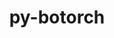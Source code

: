 ---
title: "py-botorch"
layout: cache
categories: [package, develop]
meta: {"versions": ["0.6.4", "0.8.4"], "compilers": ["apple-clang@=14.0.0", "apple-clang@=14.0.3", "gcc@=11.3.0", "gcc@=7.3.1"], "oss": ["amzn2", "ubuntu22.04", "ventura"], "platforms": ["darwin", "linux"], "targets": ["aarch64", "ivybridge", "x86_64_v3", "x86_64_v4"], "stacks": ["ml-darwin-aarch64-mps", "ml-linux-x86_64-cpu", "ml-linux-x86_64-cuda", "root"], "num_specs": 112, "num_specs_by_stack": {"root": 112, "ml-darwin-aarch64-mps": 20, "ml-linux-x86_64-cpu": 30, "ml-linux-x86_64-cuda": 34}}
spec_details: [{"hash": "p2mglvf4e2oqajphtlf2mdokzbkqhj4q", "compiler": "apple-clang@=14.0.0", "versions": ["0.8.4"], "os": "ventura", "platform": "darwin", "target": "aarch64", "variants": ["build_system=python_pip"], "stacks": ["root", "ml-darwin-aarch64-mps"], "size": "-", "tarball": "https://binaries.spack.io/develop/build_cache/darwin-ventura-aarch64/apple-clang-14.0.0/py-botorch-0.8.4/darwin-ventura-aarch64-apple-clang-14.0.0-py-botorch-0.8.4-p2mglvf4e2oqajphtlf2mdokzbkqhj4q.spack"}, {"hash": "7qalzrkn6nqf6tq4gqwatiwotrjrqz36", "compiler": "apple-clang@=14.0.0", "versions": ["0.8.4"], "os": "ventura", "platform": "darwin", "target": "aarch64", "variants": ["build_system=python_pip"], "stacks": ["root", "ml-darwin-aarch64-mps"], "size": "-", "tarball": "https://binaries.spack.io/develop/build_cache/darwin-ventura-aarch64/apple-clang-14.0.0/py-botorch-0.8.4/darwin-ventura-aarch64-apple-clang-14.0.0-py-botorch-0.8.4-7qalzrkn6nqf6tq4gqwatiwotrjrqz36.spack"}, {"hash": "buz3jglxl4ngbgkkxci4qavkc2mvlbei", "compiler": "apple-clang@=14.0.0", "versions": ["0.8.4"], "os": "ventura", "platform": "darwin", "target": "aarch64", "variants": ["build_system=python_pip"], "stacks": ["root", "ml-darwin-aarch64-mps"], "size": "-", "tarball": "https://binaries.spack.io/develop/build_cache/darwin-ventura-aarch64/apple-clang-14.0.0/py-botorch-0.8.4/darwin-ventura-aarch64-apple-clang-14.0.0-py-botorch-0.8.4-buz3jglxl4ngbgkkxci4qavkc2mvlbei.spack"}, {"hash": "vy4pgw65bztgbncwrwbuwmisgglpbee4", "compiler": "apple-clang@=14.0.0", "versions": ["0.8.4"], "os": "ventura", "platform": "darwin", "target": "aarch64", "variants": ["build_system=python_pip"], "stacks": ["root", "ml-darwin-aarch64-mps"], "size": "-", "tarball": "https://binaries.spack.io/develop/build_cache/darwin-ventura-aarch64/apple-clang-14.0.0/py-botorch-0.8.4/darwin-ventura-aarch64-apple-clang-14.0.0-py-botorch-0.8.4-vy4pgw65bztgbncwrwbuwmisgglpbee4.spack"}, {"hash": "f2ylqxnmin7nyw6syzm3umezc6qwp7k3", "compiler": "apple-clang@=14.0.0", "versions": ["0.8.4"], "os": "ventura", "platform": "darwin", "target": "aarch64", "variants": ["build_system=python_pip"], "stacks": ["root", "ml-darwin-aarch64-mps"], "size": "-", "tarball": "https://binaries.spack.io/develop/build_cache/darwin-ventura-aarch64/apple-clang-14.0.0/py-botorch-0.8.4/darwin-ventura-aarch64-apple-clang-14.0.0-py-botorch-0.8.4-f2ylqxnmin7nyw6syzm3umezc6qwp7k3.spack"}, {"hash": "rb5w4osyxy3ci5t7tcuoedwntneecijc", "compiler": "apple-clang@=14.0.0", "versions": ["0.8.4"], "os": "ventura", "platform": "darwin", "target": "aarch64", "variants": ["build_system=python_pip"], "stacks": ["root", "ml-darwin-aarch64-mps"], "size": "-", "tarball": "https://binaries.spack.io/develop/build_cache/darwin-ventura-aarch64/apple-clang-14.0.0/py-botorch-0.8.4/darwin-ventura-aarch64-apple-clang-14.0.0-py-botorch-0.8.4-rb5w4osyxy3ci5t7tcuoedwntneecijc.spack"}, {"hash": "kxvzsgqhb2iuq6krylsfq6jgptbd7v66", "compiler": "apple-clang@=14.0.0", "versions": ["0.8.4"], "os": "ventura", "platform": "darwin", "target": "aarch64", "variants": ["build_system=python_pip"], "stacks": ["root", "ml-darwin-aarch64-mps"], "size": "-", "tarball": "https://binaries.spack.io/develop/build_cache/darwin-ventura-aarch64/apple-clang-14.0.0/py-botorch-0.8.4/darwin-ventura-aarch64-apple-clang-14.0.0-py-botorch-0.8.4-kxvzsgqhb2iuq6krylsfq6jgptbd7v66.spack"}, {"hash": "sdm4k5v72rj4gzyil3wb2q2aiu3rdrlx", "compiler": "apple-clang@=14.0.0", "versions": ["0.8.4"], "os": "ventura", "platform": "darwin", "target": "aarch64", "variants": ["build_system=python_pip"], "stacks": ["root", "ml-darwin-aarch64-mps"], "size": "-", "tarball": "https://binaries.spack.io/develop/build_cache/darwin-ventura-aarch64/apple-clang-14.0.0/py-botorch-0.8.4/darwin-ventura-aarch64-apple-clang-14.0.0-py-botorch-0.8.4-sdm4k5v72rj4gzyil3wb2q2aiu3rdrlx.spack"}, {"hash": "l6n6ocfzqgn5td35nsbefiuprbbpwd7p", "compiler": "apple-clang@=14.0.0", "versions": ["0.8.4"], "os": "ventura", "platform": "darwin", "target": "aarch64", "variants": ["build_system=python_pip"], "stacks": ["root", "ml-darwin-aarch64-mps"], "size": "-", "tarball": "https://binaries.spack.io/develop/build_cache/darwin-ventura-aarch64/apple-clang-14.0.0/py-botorch-0.8.4/darwin-ventura-aarch64-apple-clang-14.0.0-py-botorch-0.8.4-l6n6ocfzqgn5td35nsbefiuprbbpwd7p.spack"}, {"hash": "yfb3ygho6yycw3sf7r7ue65wkyof6mwt", "compiler": "apple-clang@=14.0.0", "versions": ["0.8.4"], "os": "ventura", "platform": "darwin", "target": "aarch64", "variants": ["build_system=python_pip"], "stacks": ["root", "ml-darwin-aarch64-mps"], "size": "-", "tarball": "https://binaries.spack.io/develop/build_cache/darwin-ventura-aarch64/apple-clang-14.0.0/py-botorch-0.8.4/darwin-ventura-aarch64-apple-clang-14.0.0-py-botorch-0.8.4-yfb3ygho6yycw3sf7r7ue65wkyof6mwt.spack"}, {"hash": "5lfqbsczf7am3lfcicrzxi5bauauyac5", "compiler": "apple-clang@=14.0.3", "versions": ["0.8.4"], "os": "ventura", "platform": "darwin", "target": "aarch64", "variants": ["build_system=python_pip"], "stacks": ["root", "ml-darwin-aarch64-mps"], "size": "-", "tarball": "https://binaries.spack.io/develop/build_cache/darwin-ventura-aarch64/apple-clang-14.0.3/py-botorch-0.8.4/darwin-ventura-aarch64-apple-clang-14.0.3-py-botorch-0.8.4-5lfqbsczf7am3lfcicrzxi5bauauyac5.spack"}, {"hash": "yziphmqt5jiuv3lqqoli4amskbulmh4z", "compiler": "apple-clang@=14.0.3", "versions": ["0.8.4"], "os": "ventura", "platform": "darwin", "target": "aarch64", "variants": ["build_system=python_pip"], "stacks": ["root", "ml-darwin-aarch64-mps"], "size": "-", "tarball": "https://binaries.spack.io/develop/build_cache/darwin-ventura-aarch64/apple-clang-14.0.3/py-botorch-0.8.4/darwin-ventura-aarch64-apple-clang-14.0.3-py-botorch-0.8.4-yziphmqt5jiuv3lqqoli4amskbulmh4z.spack"}, {"hash": "pmpguxi45lgzqcsidvnrjqac6rbyd7l3", "compiler": "apple-clang@=14.0.3", "versions": ["0.8.4"], "os": "ventura", "platform": "darwin", "target": "aarch64", "variants": ["build_system=python_pip"], "stacks": ["root", "ml-darwin-aarch64-mps"], "size": "-", "tarball": "https://binaries.spack.io/develop/build_cache/darwin-ventura-aarch64/apple-clang-14.0.3/py-botorch-0.8.4/darwin-ventura-aarch64-apple-clang-14.0.3-py-botorch-0.8.4-pmpguxi45lgzqcsidvnrjqac6rbyd7l3.spack"}, {"hash": "k3nyik7onnmaalxekhhdp53ebgdtz4ty", "compiler": "apple-clang@=14.0.3", "versions": ["0.8.4"], "os": "ventura", "platform": "darwin", "target": "aarch64", "variants": ["build_system=python_pip"], "stacks": ["root", "ml-darwin-aarch64-mps"], "size": "-", "tarball": "https://binaries.spack.io/develop/build_cache/darwin-ventura-aarch64/apple-clang-14.0.3/py-botorch-0.8.4/darwin-ventura-aarch64-apple-clang-14.0.3-py-botorch-0.8.4-k3nyik7onnmaalxekhhdp53ebgdtz4ty.spack"}, {"hash": "ryccqaoaihusbz7kc3utw3whoxf5td3t", "compiler": "apple-clang@=14.0.3", "versions": ["0.8.4"], "os": "ventura", "platform": "darwin", "target": "aarch64", "variants": ["build_system=python_pip"], "stacks": ["root", "ml-darwin-aarch64-mps"], "size": "-", "tarball": "https://binaries.spack.io/develop/build_cache/darwin-ventura-aarch64/apple-clang-14.0.3/py-botorch-0.8.4/darwin-ventura-aarch64-apple-clang-14.0.3-py-botorch-0.8.4-ryccqaoaihusbz7kc3utw3whoxf5td3t.spack"}, {"hash": "nj6paehiulmlppvxg55chv7rkchroina", "compiler": "apple-clang@=14.0.3", "versions": ["0.8.4"], "os": "ventura", "platform": "darwin", "target": "aarch64", "variants": ["build_system=python_pip"], "stacks": ["root", "ml-darwin-aarch64-mps"], "size": "-", "tarball": "https://binaries.spack.io/develop/build_cache/darwin-ventura-aarch64/apple-clang-14.0.3/py-botorch-0.8.4/darwin-ventura-aarch64-apple-clang-14.0.3-py-botorch-0.8.4-nj6paehiulmlppvxg55chv7rkchroina.spack"}, {"hash": "hz34lpqjlcmluvryrggcua4wb4uiadpr", "compiler": "apple-clang@=14.0.3", "versions": ["0.8.4"], "os": "ventura", "platform": "darwin", "target": "aarch64", "variants": ["build_system=python_pip"], "stacks": ["root", "ml-darwin-aarch64-mps"], "size": "-", "tarball": "https://binaries.spack.io/develop/build_cache/darwin-ventura-aarch64/apple-clang-14.0.3/py-botorch-0.8.4/darwin-ventura-aarch64-apple-clang-14.0.3-py-botorch-0.8.4-hz34lpqjlcmluvryrggcua4wb4uiadpr.spack"}, {"hash": "3tzscy5mxss6qelxl7qsvro7ndq4ywr7", "compiler": "apple-clang@=14.0.3", "versions": ["0.8.4"], "os": "ventura", "platform": "darwin", "target": "aarch64", "variants": ["build_system=python_pip"], "stacks": ["root", "ml-darwin-aarch64-mps"], "size": "-", "tarball": "https://binaries.spack.io/develop/build_cache/darwin-ventura-aarch64/apple-clang-14.0.3/py-botorch-0.8.4/darwin-ventura-aarch64-apple-clang-14.0.3-py-botorch-0.8.4-3tzscy5mxss6qelxl7qsvro7ndq4ywr7.spack"}, {"hash": "s4wcijrls3b35sed73l7b6k7hpp4w5sx", "compiler": "apple-clang@=14.0.3", "versions": ["0.8.4"], "os": "ventura", "platform": "darwin", "target": "aarch64", "variants": ["build_system=python_pip"], "stacks": ["root", "ml-darwin-aarch64-mps"], "size": "-", "tarball": "https://binaries.spack.io/develop/build_cache/darwin-ventura-aarch64/apple-clang-14.0.3/py-botorch-0.8.4/darwin-ventura-aarch64-apple-clang-14.0.3-py-botorch-0.8.4-s4wcijrls3b35sed73l7b6k7hpp4w5sx.spack"}, {"hash": "yhihqdljsjuwdo5avbz62ffghwl5rsvu", "compiler": "apple-clang@=14.0.3", "versions": ["0.8.4"], "os": "ventura", "platform": "darwin", "target": "aarch64", "variants": ["build_system=python_pip"], "stacks": ["root", "ml-darwin-aarch64-mps"], "size": "-", "tarball": "https://binaries.spack.io/develop/build_cache/darwin-ventura-aarch64/apple-clang-14.0.3/py-botorch-0.8.4/darwin-ventura-aarch64-apple-clang-14.0.3-py-botorch-0.8.4-yhihqdljsjuwdo5avbz62ffghwl5rsvu.spack"}, {"hash": "3puji5homje2c6btwlruxkzz5ijfmjrx", "compiler": "gcc@=7.3.1", "versions": ["0.6.4"], "os": "amzn2", "platform": "linux", "target": "ivybridge", "variants": ["build_system=python_pip"], "stacks": ["root"], "size": "-", "tarball": "https://binaries.spack.io/develop/build_cache/linux-amzn2-ivybridge/gcc-7.3.1/py-botorch-0.6.4/linux-amzn2-ivybridge-gcc-7.3.1-py-botorch-0.6.4-3puji5homje2c6btwlruxkzz5ijfmjrx.spack"}, {"hash": "lmxejb2jtdqejruolxvpnngk4e5463hw", "compiler": "gcc@=7.3.1", "versions": ["0.6.4"], "os": "amzn2", "platform": "linux", "target": "ivybridge", "variants": ["build_system=python_pip"], "stacks": ["root"], "size": "-", "tarball": "https://binaries.spack.io/develop/build_cache/linux-amzn2-ivybridge/gcc-7.3.1/py-botorch-0.6.4/linux-amzn2-ivybridge-gcc-7.3.1-py-botorch-0.6.4-lmxejb2jtdqejruolxvpnngk4e5463hw.spack"}, {"hash": "qmk63w27hxqgaxtevljwqza4w65v7csm", "compiler": "gcc@=7.3.1", "versions": ["0.6.4"], "os": "amzn2", "platform": "linux", "target": "ivybridge", "variants": ["build_system=python_pip"], "stacks": ["root"], "size": "-", "tarball": "https://binaries.spack.io/develop/build_cache/linux-amzn2-ivybridge/gcc-7.3.1/py-botorch-0.6.4/linux-amzn2-ivybridge-gcc-7.3.1-py-botorch-0.6.4-qmk63w27hxqgaxtevljwqza4w65v7csm.spack"}, {"hash": "hdghthtf3lmuanbhkjtn7ngcp2hv2xc6", "compiler": "gcc@=7.3.1", "versions": ["0.6.4"], "os": "amzn2", "platform": "linux", "target": "ivybridge", "variants": ["build_system=python_pip"], "stacks": ["root"], "size": "-", "tarball": "https://binaries.spack.io/develop/build_cache/linux-amzn2-ivybridge/gcc-7.3.1/py-botorch-0.6.4/linux-amzn2-ivybridge-gcc-7.3.1-py-botorch-0.6.4-hdghthtf3lmuanbhkjtn7ngcp2hv2xc6.spack"}, {"hash": "2twtrgkvqo3djte5uq2r4ugucb3jg6mv", "compiler": "gcc@=7.3.1", "versions": ["0.6.4"], "os": "amzn2", "platform": "linux", "target": "ivybridge", "variants": ["build_system=python_pip"], "stacks": ["root"], "size": "-", "tarball": "https://binaries.spack.io/develop/build_cache/linux-amzn2-ivybridge/gcc-7.3.1/py-botorch-0.6.4/linux-amzn2-ivybridge-gcc-7.3.1-py-botorch-0.6.4-2twtrgkvqo3djte5uq2r4ugucb3jg6mv.spack"}, {"hash": "5ggsmnvnnc36oizyim45akcgvbtcft2f", "compiler": "gcc@=7.3.1", "versions": ["0.6.4"], "os": "amzn2", "platform": "linux", "target": "ivybridge", "variants": ["build_system=python_pip"], "stacks": ["root"], "size": "-", "tarball": "https://binaries.spack.io/develop/build_cache/linux-amzn2-ivybridge/gcc-7.3.1/py-botorch-0.6.4/linux-amzn2-ivybridge-gcc-7.3.1-py-botorch-0.6.4-5ggsmnvnnc36oizyim45akcgvbtcft2f.spack"}, {"hash": "omvkhumtkuwyls2f6djs42j2ef2lm5po", "compiler": "gcc@=7.3.1", "versions": ["0.6.4"], "os": "amzn2", "platform": "linux", "target": "ivybridge", "variants": ["build_system=python_pip"], "stacks": ["root"], "size": "-", "tarball": "https://binaries.spack.io/develop/build_cache/linux-amzn2-ivybridge/gcc-7.3.1/py-botorch-0.6.4/linux-amzn2-ivybridge-gcc-7.3.1-py-botorch-0.6.4-omvkhumtkuwyls2f6djs42j2ef2lm5po.spack"}, {"hash": "upz4j3wacl77mm7h2dy26mhgkmy4flhw", "compiler": "gcc@=7.3.1", "versions": ["0.6.4"], "os": "amzn2", "platform": "linux", "target": "x86_64_v3", "variants": ["build_system=python_pip"], "stacks": ["root"], "size": "-", "tarball": "https://binaries.spack.io/develop/build_cache/linux-amzn2-x86_64_v3/gcc-7.3.1/py-botorch-0.6.4/linux-amzn2-x86_64_v3-gcc-7.3.1-py-botorch-0.6.4-upz4j3wacl77mm7h2dy26mhgkmy4flhw.spack"}, {"hash": "w6xhimf3arsg7uia4lxew6dhgbp3gxib", "compiler": "gcc@=7.3.1", "versions": ["0.6.4"], "os": "amzn2", "platform": "linux", "target": "x86_64_v3", "variants": ["build_system=python_pip"], "stacks": ["root"], "size": "-", "tarball": "https://binaries.spack.io/develop/build_cache/linux-amzn2-x86_64_v3/gcc-7.3.1/py-botorch-0.6.4/linux-amzn2-x86_64_v3-gcc-7.3.1-py-botorch-0.6.4-w6xhimf3arsg7uia4lxew6dhgbp3gxib.spack"}, {"hash": "fvbgr7aatiyh3mag765vmivbac3lpfoy", "compiler": "gcc@=7.3.1", "versions": ["0.6.4"], "os": "amzn2", "platform": "linux", "target": "x86_64_v3", "variants": ["build_system=python_pip"], "stacks": ["root"], "size": "-", "tarball": "https://binaries.spack.io/develop/build_cache/linux-amzn2-x86_64_v3/gcc-7.3.1/py-botorch-0.6.4/linux-amzn2-x86_64_v3-gcc-7.3.1-py-botorch-0.6.4-fvbgr7aatiyh3mag765vmivbac3lpfoy.spack"}, {"hash": "jcpdcrnglenirn467zhjvjnkaagts3in", "compiler": "gcc@=7.3.1", "versions": ["0.6.4"], "os": "amzn2", "platform": "linux", "target": "x86_64_v3", "variants": ["build_system=python_pip"], "stacks": ["root"], "size": "-", "tarball": "https://binaries.spack.io/develop/build_cache/linux-amzn2-x86_64_v3/gcc-7.3.1/py-botorch-0.6.4/linux-amzn2-x86_64_v3-gcc-7.3.1-py-botorch-0.6.4-jcpdcrnglenirn467zhjvjnkaagts3in.spack"}, {"hash": "575cwjeuvawhiavfpoc7m5n7fqddr7o3", "compiler": "gcc@=7.3.1", "versions": ["0.6.4"], "os": "amzn2", "platform": "linux", "target": "x86_64_v3", "variants": ["build_system=python_pip"], "stacks": ["root"], "size": "-", "tarball": "https://binaries.spack.io/develop/build_cache/linux-amzn2-x86_64_v3/gcc-7.3.1/py-botorch-0.6.4/linux-amzn2-x86_64_v3-gcc-7.3.1-py-botorch-0.6.4-575cwjeuvawhiavfpoc7m5n7fqddr7o3.spack"}, {"hash": "37l2rt6pflt4xayu3bi2grsbpjdqwsz2", "compiler": "gcc@=7.3.1", "versions": ["0.6.4"], "os": "amzn2", "platform": "linux", "target": "x86_64_v3", "variants": ["build_system=python_pip"], "stacks": ["root"], "size": "-", "tarball": "https://binaries.spack.io/develop/build_cache/linux-amzn2-x86_64_v3/gcc-7.3.1/py-botorch-0.6.4/linux-amzn2-x86_64_v3-gcc-7.3.1-py-botorch-0.6.4-37l2rt6pflt4xayu3bi2grsbpjdqwsz2.spack"}, {"hash": "ntf5pdsqh66buguklqcqhigv2glrdkjk", "compiler": "gcc@=7.3.1", "versions": ["0.6.4"], "os": "amzn2", "platform": "linux", "target": "x86_64_v3", "variants": ["build_system=python_pip"], "stacks": ["root"], "size": "-", "tarball": "https://binaries.spack.io/develop/build_cache/linux-amzn2-x86_64_v3/gcc-7.3.1/py-botorch-0.6.4/linux-amzn2-x86_64_v3-gcc-7.3.1-py-botorch-0.6.4-ntf5pdsqh66buguklqcqhigv2glrdkjk.spack"}, {"hash": "43ftxzrngsbigg3t6p27c4qspq2kgscs", "compiler": "gcc@=7.3.1", "versions": ["0.6.4"], "os": "amzn2", "platform": "linux", "target": "x86_64_v3", "variants": ["build_system=python_pip"], "stacks": ["root"], "size": "-", "tarball": "https://binaries.spack.io/develop/build_cache/linux-amzn2-x86_64_v3/gcc-7.3.1/py-botorch-0.6.4/linux-amzn2-x86_64_v3-gcc-7.3.1-py-botorch-0.6.4-43ftxzrngsbigg3t6p27c4qspq2kgscs.spack"}, {"hash": "dfadtxmqi74n47nqckuj2ypmz465avf3", "compiler": "gcc@=7.3.1", "versions": ["0.6.4"], "os": "amzn2", "platform": "linux", "target": "x86_64_v3", "variants": ["build_system=python_pip"], "stacks": ["root"], "size": "-", "tarball": "https://binaries.spack.io/develop/build_cache/linux-amzn2-x86_64_v3/gcc-7.3.1/py-botorch-0.6.4/linux-amzn2-x86_64_v3-gcc-7.3.1-py-botorch-0.6.4-dfadtxmqi74n47nqckuj2ypmz465avf3.spack"}, {"hash": "4rc3j3uw2x4574qpijdpoc3rqegnr2lc", "compiler": "gcc@=7.3.1", "versions": ["0.6.4"], "os": "amzn2", "platform": "linux", "target": "x86_64_v3", "variants": ["build_system=python_pip"], "stacks": ["root"], "size": "-", "tarball": "https://binaries.spack.io/develop/build_cache/linux-amzn2-x86_64_v3/gcc-7.3.1/py-botorch-0.6.4/linux-amzn2-x86_64_v3-gcc-7.3.1-py-botorch-0.6.4-4rc3j3uw2x4574qpijdpoc3rqegnr2lc.spack"}, {"hash": "xh6g4rz6lu7v7tilyuca7e7zzc6zkrdr", "compiler": "gcc@=7.3.1", "versions": ["0.6.4"], "os": "amzn2", "platform": "linux", "target": "x86_64_v3", "variants": [], "stacks": ["root"], "size": "-", "tarball": "https://binaries.spack.io/develop/build_cache/linux-amzn2-x86_64_v3/gcc-7.3.1/py-botorch-0.6.4/linux-amzn2-x86_64_v3-gcc-7.3.1-py-botorch-0.6.4-xh6g4rz6lu7v7tilyuca7e7zzc6zkrdr.spack"}, {"hash": "bww5wtrpkinrucxjmcmzo6k5cp6iunbo", "compiler": "gcc@=7.3.1", "versions": ["0.6.4"], "os": "amzn2", "platform": "linux", "target": "x86_64_v3", "variants": ["build_system=python_pip"], "stacks": ["root"], "size": "-", "tarball": "https://binaries.spack.io/develop/build_cache/linux-amzn2-x86_64_v3/gcc-7.3.1/py-botorch-0.6.4/linux-amzn2-x86_64_v3-gcc-7.3.1-py-botorch-0.6.4-bww5wtrpkinrucxjmcmzo6k5cp6iunbo.spack"}, {"hash": "2aircdreljl7n2jkacqtr52ywulk5mx2", "compiler": "gcc@=7.3.1", "versions": ["0.6.4"], "os": "amzn2", "platform": "linux", "target": "x86_64_v3", "variants": ["build_system=python_pip"], "stacks": ["root"], "size": "-", "tarball": "https://binaries.spack.io/develop/build_cache/linux-amzn2-x86_64_v3/gcc-7.3.1/py-botorch-0.6.4/linux-amzn2-x86_64_v3-gcc-7.3.1-py-botorch-0.6.4-2aircdreljl7n2jkacqtr52ywulk5mx2.spack"}, {"hash": "xxoi2vjfg7utge5gtu62x3s2w6elusgq", "compiler": "gcc@=7.3.1", "versions": ["0.6.4"], "os": "amzn2", "platform": "linux", "target": "x86_64_v3", "variants": ["build_system=python_pip"], "stacks": ["root"], "size": "-", "tarball": "https://binaries.spack.io/develop/build_cache/linux-amzn2-x86_64_v3/gcc-7.3.1/py-botorch-0.6.4/linux-amzn2-x86_64_v3-gcc-7.3.1-py-botorch-0.6.4-xxoi2vjfg7utge5gtu62x3s2w6elusgq.spack"}, {"hash": "6wtzokgzqbnp32cwhimebsydivoeruvi", "compiler": "gcc@=7.3.1", "versions": ["0.6.4"], "os": "amzn2", "platform": "linux", "target": "x86_64_v3", "variants": [], "stacks": ["root"], "size": "-", "tarball": "https://binaries.spack.io/develop/build_cache/linux-amzn2-x86_64_v3/gcc-7.3.1/py-botorch-0.6.4/linux-amzn2-x86_64_v3-gcc-7.3.1-py-botorch-0.6.4-6wtzokgzqbnp32cwhimebsydivoeruvi.spack"}, {"hash": "76lwmvijxkdj53fyqh63l5wttrmb6ukq", "compiler": "gcc@=7.3.1", "versions": ["0.6.4"], "os": "amzn2", "platform": "linux", "target": "x86_64_v3", "variants": ["build_system=python_pip"], "stacks": ["ml-linux-x86_64-cpu", "root"], "size": "-", "tarball": "https://binaries.spack.io/develop/build_cache/linux-amzn2-x86_64_v3/gcc-7.3.1/py-botorch-0.6.4/linux-amzn2-x86_64_v3-gcc-7.3.1-py-botorch-0.6.4-76lwmvijxkdj53fyqh63l5wttrmb6ukq.spack"}, {"hash": "afb5dwcp7snejq6c4codf557bttnwdxs", "compiler": "gcc@=7.3.1", "versions": ["0.6.4"], "os": "amzn2", "platform": "linux", "target": "x86_64_v3", "variants": [], "stacks": ["root"], "size": "-", "tarball": "https://binaries.spack.io/develop/build_cache/linux-amzn2-x86_64_v3/gcc-7.3.1/py-botorch-0.6.4/linux-amzn2-x86_64_v3-gcc-7.3.1-py-botorch-0.6.4-afb5dwcp7snejq6c4codf557bttnwdxs.spack"}, {"hash": "oprcosa5savp54npzubdbbd23ly3wgck", "compiler": "gcc@=7.3.1", "versions": ["0.6.4"], "os": "amzn2", "platform": "linux", "target": "x86_64_v3", "variants": ["build_system=python_pip"], "stacks": ["root"], "size": "-", "tarball": "https://binaries.spack.io/develop/build_cache/linux-amzn2-x86_64_v3/gcc-7.3.1/py-botorch-0.6.4/linux-amzn2-x86_64_v3-gcc-7.3.1-py-botorch-0.6.4-oprcosa5savp54npzubdbbd23ly3wgck.spack"}, {"hash": "ekphgfql3uqss4tuapwrir234576wd2p", "compiler": "gcc@=7.3.1", "versions": ["0.6.4"], "os": "amzn2", "platform": "linux", "target": "x86_64_v3", "variants": ["build_system=python_pip"], "stacks": ["root"], "size": "-", "tarball": "https://binaries.spack.io/develop/build_cache/linux-amzn2-x86_64_v3/gcc-7.3.1/py-botorch-0.6.4/linux-amzn2-x86_64_v3-gcc-7.3.1-py-botorch-0.6.4-ekphgfql3uqss4tuapwrir234576wd2p.spack"}, {"hash": "nmcdezisxszyxbmeevmwjhzztacyl5el", "compiler": "gcc@=7.3.1", "versions": ["0.6.4"], "os": "amzn2", "platform": "linux", "target": "x86_64_v3", "variants": ["build_system=python_pip"], "stacks": ["root"], "size": "-", "tarball": "https://binaries.spack.io/develop/build_cache/linux-amzn2-x86_64_v3/gcc-7.3.1/py-botorch-0.6.4/linux-amzn2-x86_64_v3-gcc-7.3.1-py-botorch-0.6.4-nmcdezisxszyxbmeevmwjhzztacyl5el.spack"}, {"hash": "hrxrklnmtvy7sj2y6dn6pg2mref3m6ya", "compiler": "gcc@=7.3.1", "versions": ["0.6.4"], "os": "amzn2", "platform": "linux", "target": "x86_64_v3", "variants": ["build_system=python_pip"], "stacks": ["ml-linux-x86_64-cuda", "root"], "size": "-", "tarball": "https://binaries.spack.io/develop/build_cache/linux-amzn2-x86_64_v3/gcc-7.3.1/py-botorch-0.6.4/linux-amzn2-x86_64_v3-gcc-7.3.1-py-botorch-0.6.4-hrxrklnmtvy7sj2y6dn6pg2mref3m6ya.spack"}, {"hash": "22firsfwl77p2vpgvxbrzfrppfwufsfz", "compiler": "gcc@=7.3.1", "versions": ["0.6.4"], "os": "amzn2", "platform": "linux", "target": "x86_64_v4", "variants": [], "stacks": ["root"], "size": "-", "tarball": "https://binaries.spack.io/develop/build_cache/linux-amzn2-x86_64_v4/gcc-7.3.1/py-botorch-0.6.4/linux-amzn2-x86_64_v4-gcc-7.3.1-py-botorch-0.6.4-22firsfwl77p2vpgvxbrzfrppfwufsfz.spack"}, {"hash": "udojybftzzitkkafxnm5t2hhebhbai47", "compiler": "gcc@=7.3.1", "versions": ["0.6.4"], "os": "amzn2", "platform": "linux", "target": "x86_64_v4", "variants": [], "stacks": ["root"], "size": "-", "tarball": "https://binaries.spack.io/develop/build_cache/linux-amzn2-x86_64_v4/gcc-7.3.1/py-botorch-0.6.4/linux-amzn2-x86_64_v4-gcc-7.3.1-py-botorch-0.6.4-udojybftzzitkkafxnm5t2hhebhbai47.spack"}, {"hash": "c7qhigfxnufnkwmvmkmo2g64bx4o7psy", "compiler": "gcc@=11.3.0", "versions": ["0.8.4"], "os": "ubuntu22.04", "platform": "linux", "target": "x86_64_v3", "variants": ["build_system=python_pip"], "stacks": ["ml-linux-x86_64-cpu", "root"], "size": "-", "tarball": "https://binaries.spack.io/develop/build_cache/linux-ubuntu22.04-x86_64_v3/gcc-11.3.0/py-botorch-0.8.4/linux-ubuntu22.04-x86_64_v3-gcc-11.3.0-py-botorch-0.8.4-c7qhigfxnufnkwmvmkmo2g64bx4o7psy.spack"}, {"hash": "bvwtxbdnwc3kkcsutut7aj3c3w5kdolt", "compiler": "gcc@=11.3.0", "versions": ["0.8.4"], "os": "ubuntu22.04", "platform": "linux", "target": "x86_64_v3", "variants": ["build_system=python_pip"], "stacks": ["ml-linux-x86_64-cpu", "root"], "size": "-", "tarball": "https://binaries.spack.io/develop/build_cache/linux-ubuntu22.04-x86_64_v3/gcc-11.3.0/py-botorch-0.8.4/linux-ubuntu22.04-x86_64_v3-gcc-11.3.0-py-botorch-0.8.4-bvwtxbdnwc3kkcsutut7aj3c3w5kdolt.spack"}, {"hash": "c5n4ceklk6d2pd72shyvqa3ddrzexoyb", "compiler": "gcc@=11.3.0", "versions": ["0.8.4"], "os": "ubuntu22.04", "platform": "linux", "target": "x86_64_v3", "variants": ["build_system=python_pip"], "stacks": ["ml-linux-x86_64-cpu", "root"], "size": "-", "tarball": "https://binaries.spack.io/develop/build_cache/linux-ubuntu22.04-x86_64_v3/gcc-11.3.0/py-botorch-0.8.4/linux-ubuntu22.04-x86_64_v3-gcc-11.3.0-py-botorch-0.8.4-c5n4ceklk6d2pd72shyvqa3ddrzexoyb.spack"}, {"hash": "c6ji7yauvkpic4ytfy4zhlgfel7zozfo", "compiler": "gcc@=11.3.0", "versions": ["0.8.4"], "os": "ubuntu22.04", "platform": "linux", "target": "x86_64_v3", "variants": ["build_system=python_pip"], "stacks": ["ml-linux-x86_64-cuda", "root"], "size": "-", "tarball": "https://binaries.spack.io/develop/build_cache/linux-ubuntu22.04-x86_64_v3/gcc-11.3.0/py-botorch-0.8.4/linux-ubuntu22.04-x86_64_v3-gcc-11.3.0-py-botorch-0.8.4-c6ji7yauvkpic4ytfy4zhlgfel7zozfo.spack"}, {"hash": "2zveozeked3qiiz22zmpao5k6xthczvb", "compiler": "gcc@=11.3.0", "versions": ["0.8.4"], "os": "ubuntu22.04", "platform": "linux", "target": "x86_64_v3", "variants": ["build_system=python_pip"], "stacks": ["ml-linux-x86_64-cuda", "root"], "size": "-", "tarball": "https://binaries.spack.io/develop/build_cache/linux-ubuntu22.04-x86_64_v3/gcc-11.3.0/py-botorch-0.8.4/linux-ubuntu22.04-x86_64_v3-gcc-11.3.0-py-botorch-0.8.4-2zveozeked3qiiz22zmpao5k6xthczvb.spack"}, {"hash": "2g6vkk2cktajdrdj56kuilmn3cshm7sr", "compiler": "gcc@=11.3.0", "versions": ["0.8.4"], "os": "ubuntu22.04", "platform": "linux", "target": "x86_64_v3", "variants": ["build_system=python_pip"], "stacks": ["ml-linux-x86_64-cpu", "root"], "size": "-", "tarball": "https://binaries.spack.io/develop/build_cache/linux-ubuntu22.04-x86_64_v3/gcc-11.3.0/py-botorch-0.8.4/linux-ubuntu22.04-x86_64_v3-gcc-11.3.0-py-botorch-0.8.4-2g6vkk2cktajdrdj56kuilmn3cshm7sr.spack"}, {"hash": "4ah5ocwtn3yyhqjlycbgsizv6weplr4x", "compiler": "gcc@=11.3.0", "versions": ["0.8.4"], "os": "ubuntu22.04", "platform": "linux", "target": "x86_64_v3", "variants": ["build_system=python_pip"], "stacks": ["ml-linux-x86_64-cuda", "root"], "size": "-", "tarball": "https://binaries.spack.io/develop/build_cache/linux-ubuntu22.04-x86_64_v3/gcc-11.3.0/py-botorch-0.8.4/linux-ubuntu22.04-x86_64_v3-gcc-11.3.0-py-botorch-0.8.4-4ah5ocwtn3yyhqjlycbgsizv6weplr4x.spack"}, {"hash": "4y5c24lra23lorka4ut6bwyrrltito32", "compiler": "gcc@=11.3.0", "versions": ["0.8.4"], "os": "ubuntu22.04", "platform": "linux", "target": "x86_64_v3", "variants": ["build_system=python_pip"], "stacks": ["ml-linux-x86_64-cpu", "root"], "size": "-", "tarball": "https://binaries.spack.io/develop/build_cache/linux-ubuntu22.04-x86_64_v3/gcc-11.3.0/py-botorch-0.8.4/linux-ubuntu22.04-x86_64_v3-gcc-11.3.0-py-botorch-0.8.4-4y5c24lra23lorka4ut6bwyrrltito32.spack"}, {"hash": "4samdpdwjkjcdajzbktpk6xylafz2ohi", "compiler": "gcc@=11.3.0", "versions": ["0.8.4"], "os": "ubuntu22.04", "platform": "linux", "target": "x86_64_v3", "variants": ["build_system=python_pip"], "stacks": ["ml-linux-x86_64-cuda", "root"], "size": "-", "tarball": "https://binaries.spack.io/develop/build_cache/linux-ubuntu22.04-x86_64_v3/gcc-11.3.0/py-botorch-0.8.4/linux-ubuntu22.04-x86_64_v3-gcc-11.3.0-py-botorch-0.8.4-4samdpdwjkjcdajzbktpk6xylafz2ohi.spack"}, {"hash": "w5oqdx2mdnpiwajraqfounzgufrbu2gu", "compiler": "gcc@=11.3.0", "versions": ["0.6.4"], "os": "ubuntu22.04", "platform": "linux", "target": "x86_64_v3", "variants": ["build_system=python_pip"], "stacks": ["ml-linux-x86_64-cuda", "root"], "size": "-", "tarball": "https://binaries.spack.io/develop/build_cache/linux-ubuntu22.04-x86_64_v3/gcc-11.3.0/py-botorch-0.6.4/linux-ubuntu22.04-x86_64_v3-gcc-11.3.0-py-botorch-0.6.4-w5oqdx2mdnpiwajraqfounzgufrbu2gu.spack"}, {"hash": "trmqx4na6uvtjhrlyqcgdk7hoj3tevul", "compiler": "gcc@=11.3.0", "versions": ["0.6.4"], "os": "ubuntu22.04", "platform": "linux", "target": "x86_64_v3", "variants": ["build_system=python_pip"], "stacks": ["ml-linux-x86_64-cuda", "root"], "size": "-", "tarball": "https://binaries.spack.io/develop/build_cache/linux-ubuntu22.04-x86_64_v3/gcc-11.3.0/py-botorch-0.6.4/linux-ubuntu22.04-x86_64_v3-gcc-11.3.0-py-botorch-0.6.4-trmqx4na6uvtjhrlyqcgdk7hoj3tevul.spack"}, {"hash": "6iiktndk54t3arawjhjba52an7a7g7st", "compiler": "gcc@=11.3.0", "versions": ["0.8.4"], "os": "ubuntu22.04", "platform": "linux", "target": "x86_64_v3", "variants": ["build_system=python_pip"], "stacks": ["ml-linux-x86_64-cuda", "root"], "size": "-", "tarball": "https://binaries.spack.io/develop/build_cache/linux-ubuntu22.04-x86_64_v3/gcc-11.3.0/py-botorch-0.8.4/linux-ubuntu22.04-x86_64_v3-gcc-11.3.0-py-botorch-0.8.4-6iiktndk54t3arawjhjba52an7a7g7st.spack"}, {"hash": "dhy2z3ckqwe4k2gshyihcyzfa6lwashw", "compiler": "gcc@=11.3.0", "versions": ["0.6.4"], "os": "ubuntu22.04", "platform": "linux", "target": "x86_64_v3", "variants": ["build_system=python_pip"], "stacks": ["ml-linux-x86_64-cpu", "root"], "size": "-", "tarball": "https://binaries.spack.io/develop/build_cache/linux-ubuntu22.04-x86_64_v3/gcc-11.3.0/py-botorch-0.6.4/linux-ubuntu22.04-x86_64_v3-gcc-11.3.0-py-botorch-0.6.4-dhy2z3ckqwe4k2gshyihcyzfa6lwashw.spack"}, {"hash": "6hxgs6xo2bzb6idwptfto5pa2sxcfxf3", "compiler": "gcc@=11.3.0", "versions": ["0.8.4"], "os": "ubuntu22.04", "platform": "linux", "target": "x86_64_v3", "variants": ["build_system=python_pip"], "stacks": ["ml-linux-x86_64-cpu", "root"], "size": "-", "tarball": "https://binaries.spack.io/develop/build_cache/linux-ubuntu22.04-x86_64_v3/gcc-11.3.0/py-botorch-0.8.4/linux-ubuntu22.04-x86_64_v3-gcc-11.3.0-py-botorch-0.8.4-6hxgs6xo2bzb6idwptfto5pa2sxcfxf3.spack"}, {"hash": "dqb3q2jl2q45abci2jt5iuctmbr4n2hz", "compiler": "gcc@=11.3.0", "versions": ["0.6.4"], "os": "ubuntu22.04", "platform": "linux", "target": "x86_64_v3", "variants": ["build_system=python_pip"], "stacks": ["ml-linux-x86_64-cuda", "root"], "size": "-", "tarball": "https://binaries.spack.io/develop/build_cache/linux-ubuntu22.04-x86_64_v3/gcc-11.3.0/py-botorch-0.6.4/linux-ubuntu22.04-x86_64_v3-gcc-11.3.0-py-botorch-0.6.4-dqb3q2jl2q45abci2jt5iuctmbr4n2hz.spack"}, {"hash": "76ouo5ufoeg3nrosvuuhaqeijrm6x55j", "compiler": "gcc@=11.3.0", "versions": ["0.8.4"], "os": "ubuntu22.04", "platform": "linux", "target": "x86_64_v3", "variants": ["build_system=python_pip"], "stacks": ["ml-linux-x86_64-cuda", "root"], "size": "-", "tarball": "https://binaries.spack.io/develop/build_cache/linux-ubuntu22.04-x86_64_v3/gcc-11.3.0/py-botorch-0.8.4/linux-ubuntu22.04-x86_64_v3-gcc-11.3.0-py-botorch-0.8.4-76ouo5ufoeg3nrosvuuhaqeijrm6x55j.spack"}, {"hash": "26eq437npirkdsyg5ixc2lchil34bhxj", "compiler": "gcc@=11.3.0", "versions": ["0.6.4"], "os": "ubuntu22.04", "platform": "linux", "target": "x86_64_v3", "variants": ["build_system=python_pip"], "stacks": ["ml-linux-x86_64-cpu", "root"], "size": "-", "tarball": "https://binaries.spack.io/develop/build_cache/linux-ubuntu22.04-x86_64_v3/gcc-11.3.0/py-botorch-0.6.4/linux-ubuntu22.04-x86_64_v3-gcc-11.3.0-py-botorch-0.6.4-26eq437npirkdsyg5ixc2lchil34bhxj.spack"}, {"hash": "37rmbq337nqakvudeauq6mxi2jtz5oak", "compiler": "gcc@=11.3.0", "versions": ["0.8.4"], "os": "ubuntu22.04", "platform": "linux", "target": "x86_64_v3", "variants": ["build_system=python_pip"], "stacks": ["ml-linux-x86_64-cuda", "root"], "size": "-", "tarball": "https://binaries.spack.io/develop/build_cache/linux-ubuntu22.04-x86_64_v3/gcc-11.3.0/py-botorch-0.8.4/linux-ubuntu22.04-x86_64_v3-gcc-11.3.0-py-botorch-0.8.4-37rmbq337nqakvudeauq6mxi2jtz5oak.spack"}, {"hash": "3tlortmw357fq4ppshqf6ceyye2m62vb", "compiler": "gcc@=11.3.0", "versions": ["0.8.4"], "os": "ubuntu22.04", "platform": "linux", "target": "x86_64_v3", "variants": ["build_system=python_pip"], "stacks": ["ml-linux-x86_64-cuda", "root"], "size": "-", "tarball": "https://binaries.spack.io/develop/build_cache/linux-ubuntu22.04-x86_64_v3/gcc-11.3.0/py-botorch-0.8.4/linux-ubuntu22.04-x86_64_v3-gcc-11.3.0-py-botorch-0.8.4-3tlortmw357fq4ppshqf6ceyye2m62vb.spack"}, {"hash": "konht257fmh6ovp3p4vgqcsck6ajcpsn", "compiler": "gcc@=11.3.0", "versions": ["0.6.4"], "os": "ubuntu22.04", "platform": "linux", "target": "x86_64_v3", "variants": ["build_system=python_pip"], "stacks": ["ml-linux-x86_64-cuda", "root"], "size": "-", "tarball": "https://binaries.spack.io/develop/build_cache/linux-ubuntu22.04-x86_64_v3/gcc-11.3.0/py-botorch-0.6.4/linux-ubuntu22.04-x86_64_v3-gcc-11.3.0-py-botorch-0.6.4-konht257fmh6ovp3p4vgqcsck6ajcpsn.spack"}, {"hash": "6uh7wi7rfpewwauo2o7fcvkszq5jojju", "compiler": "gcc@=11.3.0", "versions": ["0.8.4"], "os": "ubuntu22.04", "platform": "linux", "target": "x86_64_v3", "variants": ["build_system=python_pip"], "stacks": ["ml-linux-x86_64-cpu", "root"], "size": "-", "tarball": "https://binaries.spack.io/develop/build_cache/linux-ubuntu22.04-x86_64_v3/gcc-11.3.0/py-botorch-0.8.4/linux-ubuntu22.04-x86_64_v3-gcc-11.3.0-py-botorch-0.8.4-6uh7wi7rfpewwauo2o7fcvkszq5jojju.spack"}, {"hash": "j2xmqy4e6wmodqhteffoo33fgmqxwlef", "compiler": "gcc@=11.3.0", "versions": ["0.6.4"], "os": "ubuntu22.04", "platform": "linux", "target": "x86_64_v3", "variants": ["build_system=python_pip"], "stacks": ["ml-linux-x86_64-cpu", "root"], "size": "-", "tarball": "https://binaries.spack.io/develop/build_cache/linux-ubuntu22.04-x86_64_v3/gcc-11.3.0/py-botorch-0.6.4/linux-ubuntu22.04-x86_64_v3-gcc-11.3.0-py-botorch-0.6.4-j2xmqy4e6wmodqhteffoo33fgmqxwlef.spack"}, {"hash": "ahmtl7axx7wnerfotmby44sqyel5ija5", "compiler": "gcc@=11.3.0", "versions": ["0.8.4"], "os": "ubuntu22.04", "platform": "linux", "target": "x86_64_v3", "variants": ["build_system=python_pip"], "stacks": ["ml-linux-x86_64-cpu", "root"], "size": "-", "tarball": "https://binaries.spack.io/develop/build_cache/linux-ubuntu22.04-x86_64_v3/gcc-11.3.0/py-botorch-0.8.4/linux-ubuntu22.04-x86_64_v3-gcc-11.3.0-py-botorch-0.8.4-ahmtl7axx7wnerfotmby44sqyel5ija5.spack"}, {"hash": "vxcyfl4zgnx6zgikxiikrugtilhaq4hc", "compiler": "gcc@=11.3.0", "versions": ["0.6.4"], "os": "ubuntu22.04", "platform": "linux", "target": "x86_64_v3", "variants": ["build_system=python_pip"], "stacks": ["ml-linux-x86_64-cpu", "root"], "size": "-", "tarball": "https://binaries.spack.io/develop/build_cache/linux-ubuntu22.04-x86_64_v3/gcc-11.3.0/py-botorch-0.6.4/linux-ubuntu22.04-x86_64_v3-gcc-11.3.0-py-botorch-0.6.4-vxcyfl4zgnx6zgikxiikrugtilhaq4hc.spack"}, {"hash": "7ei3obhcq6vperss2vvxgpolqypnf224", "compiler": "gcc@=11.3.0", "versions": ["0.8.4"], "os": "ubuntu22.04", "platform": "linux", "target": "x86_64_v3", "variants": ["build_system=python_pip"], "stacks": ["ml-linux-x86_64-cuda", "root"], "size": "-", "tarball": "https://binaries.spack.io/develop/build_cache/linux-ubuntu22.04-x86_64_v3/gcc-11.3.0/py-botorch-0.8.4/linux-ubuntu22.04-x86_64_v3-gcc-11.3.0-py-botorch-0.8.4-7ei3obhcq6vperss2vvxgpolqypnf224.spack"}, {"hash": "z2obzxsyzgh7dhdu7ghwfsatnodzgkx7", "compiler": "gcc@=11.3.0", "versions": ["0.6.4"], "os": "ubuntu22.04", "platform": "linux", "target": "x86_64_v3", "variants": ["build_system=python_pip"], "stacks": ["ml-linux-x86_64-cuda", "root"], "size": "-", "tarball": "https://binaries.spack.io/develop/build_cache/linux-ubuntu22.04-x86_64_v3/gcc-11.3.0/py-botorch-0.6.4/linux-ubuntu22.04-x86_64_v3-gcc-11.3.0-py-botorch-0.6.4-z2obzxsyzgh7dhdu7ghwfsatnodzgkx7.spack"}, {"hash": "h67pmzj2amksrl6lhlzxitezogc3ln7x", "compiler": "gcc@=11.3.0", "versions": ["0.8.4"], "os": "ubuntu22.04", "platform": "linux", "target": "x86_64_v3", "variants": ["build_system=python_pip"], "stacks": ["ml-linux-x86_64-cuda", "root"], "size": "-", "tarball": "https://binaries.spack.io/develop/build_cache/linux-ubuntu22.04-x86_64_v3/gcc-11.3.0/py-botorch-0.8.4/linux-ubuntu22.04-x86_64_v3-gcc-11.3.0-py-botorch-0.8.4-h67pmzj2amksrl6lhlzxitezogc3ln7x.spack"}, {"hash": "hlv6cvdecrsaq6h5rirwxfnbwv75rdbj", "compiler": "gcc@=11.3.0", "versions": ["0.8.4"], "os": "ubuntu22.04", "platform": "linux", "target": "x86_64_v3", "variants": ["build_system=python_pip"], "stacks": ["ml-linux-x86_64-cpu", "root"], "size": "-", "tarball": "https://binaries.spack.io/develop/build_cache/linux-ubuntu22.04-x86_64_v3/gcc-11.3.0/py-botorch-0.8.4/linux-ubuntu22.04-x86_64_v3-gcc-11.3.0-py-botorch-0.8.4-hlv6cvdecrsaq6h5rirwxfnbwv75rdbj.spack"}, {"hash": "fn3xdybuibjnprgow37rvj4kv5uzg7yf", "compiler": "gcc@=11.3.0", "versions": ["0.8.4"], "os": "ubuntu22.04", "platform": "linux", "target": "x86_64_v3", "variants": ["build_system=python_pip"], "stacks": ["ml-linux-x86_64-cuda", "root"], "size": "-", "tarball": "https://binaries.spack.io/develop/build_cache/linux-ubuntu22.04-x86_64_v3/gcc-11.3.0/py-botorch-0.8.4/linux-ubuntu22.04-x86_64_v3-gcc-11.3.0-py-botorch-0.8.4-fn3xdybuibjnprgow37rvj4kv5uzg7yf.spack"}, {"hash": "pzffnfes7ukteenjaobedj6qjz4jv3yv", "compiler": "gcc@=11.3.0", "versions": ["0.8.4"], "os": "ubuntu22.04", "platform": "linux", "target": "x86_64_v3", "variants": ["build_system=python_pip"], "stacks": ["ml-linux-x86_64-cpu", "root"], "size": "-", "tarball": "https://binaries.spack.io/develop/build_cache/linux-ubuntu22.04-x86_64_v3/gcc-11.3.0/py-botorch-0.8.4/linux-ubuntu22.04-x86_64_v3-gcc-11.3.0-py-botorch-0.8.4-pzffnfes7ukteenjaobedj6qjz4jv3yv.spack"}, {"hash": "gk3cp76wjuytwfeffngpzhj5zyuwazzc", "compiler": "gcc@=11.3.0", "versions": ["0.8.4"], "os": "ubuntu22.04", "platform": "linux", "target": "x86_64_v3", "variants": ["build_system=python_pip"], "stacks": ["ml-linux-x86_64-cpu", "root"], "size": "-", "tarball": "https://binaries.spack.io/develop/build_cache/linux-ubuntu22.04-x86_64_v3/gcc-11.3.0/py-botorch-0.8.4/linux-ubuntu22.04-x86_64_v3-gcc-11.3.0-py-botorch-0.8.4-gk3cp76wjuytwfeffngpzhj5zyuwazzc.spack"}, {"hash": "ri4vnqrt35sv7n74pyjabxgqqzq3oryv", "compiler": "gcc@=11.3.0", "versions": ["0.8.4"], "os": "ubuntu22.04", "platform": "linux", "target": "x86_64_v3", "variants": ["build_system=python_pip"], "stacks": ["ml-linux-x86_64-cuda", "root"], "size": "-", "tarball": "https://binaries.spack.io/develop/build_cache/linux-ubuntu22.04-x86_64_v3/gcc-11.3.0/py-botorch-0.8.4/linux-ubuntu22.04-x86_64_v3-gcc-11.3.0-py-botorch-0.8.4-ri4vnqrt35sv7n74pyjabxgqqzq3oryv.spack"}, {"hash": "rquth45k5wk3c4s4lqswffkegotprxlw", "compiler": "gcc@=11.3.0", "versions": ["0.8.4"], "os": "ubuntu22.04", "platform": "linux", "target": "x86_64_v3", "variants": ["build_system=python_pip"], "stacks": ["ml-linux-x86_64-cuda", "root"], "size": "-", "tarball": "https://binaries.spack.io/develop/build_cache/linux-ubuntu22.04-x86_64_v3/gcc-11.3.0/py-botorch-0.8.4/linux-ubuntu22.04-x86_64_v3-gcc-11.3.0-py-botorch-0.8.4-rquth45k5wk3c4s4lqswffkegotprxlw.spack"}, {"hash": "eqwj6gcibvfapmrvathisuvagjlhy7gd", "compiler": "gcc@=11.3.0", "versions": ["0.8.4"], "os": "ubuntu22.04", "platform": "linux", "target": "x86_64_v3", "variants": ["build_system=python_pip"], "stacks": ["ml-linux-x86_64-cuda", "root"], "size": "-", "tarball": "https://binaries.spack.io/develop/build_cache/linux-ubuntu22.04-x86_64_v3/gcc-11.3.0/py-botorch-0.8.4/linux-ubuntu22.04-x86_64_v3-gcc-11.3.0-py-botorch-0.8.4-eqwj6gcibvfapmrvathisuvagjlhy7gd.spack"}, {"hash": "cbwksu3daxgupzno2i4ktgw2sm2d6gep", "compiler": "gcc@=11.3.0", "versions": ["0.8.4"], "os": "ubuntu22.04", "platform": "linux", "target": "x86_64_v3", "variants": ["build_system=python_pip"], "stacks": ["ml-linux-x86_64-cuda", "root"], "size": "-", "tarball": "https://binaries.spack.io/develop/build_cache/linux-ubuntu22.04-x86_64_v3/gcc-11.3.0/py-botorch-0.8.4/linux-ubuntu22.04-x86_64_v3-gcc-11.3.0-py-botorch-0.8.4-cbwksu3daxgupzno2i4ktgw2sm2d6gep.spack"}, {"hash": "sdifn5s5gsk2s6g3nt6bggjhchnrk7sq", "compiler": "gcc@=11.3.0", "versions": ["0.8.4"], "os": "ubuntu22.04", "platform": "linux", "target": "x86_64_v3", "variants": ["build_system=python_pip"], "stacks": ["ml-linux-x86_64-cuda", "root"], "size": "-", "tarball": "https://binaries.spack.io/develop/build_cache/linux-ubuntu22.04-x86_64_v3/gcc-11.3.0/py-botorch-0.8.4/linux-ubuntu22.04-x86_64_v3-gcc-11.3.0-py-botorch-0.8.4-sdifn5s5gsk2s6g3nt6bggjhchnrk7sq.spack"}, {"hash": "anbonqoddaxnevrbuvat3lap35snwi3l", "compiler": "gcc@=11.3.0", "versions": ["0.8.4"], "os": "ubuntu22.04", "platform": "linux", "target": "x86_64_v3", "variants": ["build_system=python_pip"], "stacks": ["ml-linux-x86_64-cpu", "root"], "size": "-", "tarball": "https://binaries.spack.io/develop/build_cache/linux-ubuntu22.04-x86_64_v3/gcc-11.3.0/py-botorch-0.8.4/linux-ubuntu22.04-x86_64_v3-gcc-11.3.0-py-botorch-0.8.4-anbonqoddaxnevrbuvat3lap35snwi3l.spack"}, {"hash": "ql3i6dxmmscghceu2onhawyry5nqstkw", "compiler": "gcc@=11.3.0", "versions": ["0.8.4"], "os": "ubuntu22.04", "platform": "linux", "target": "x86_64_v3", "variants": ["build_system=python_pip"], "stacks": ["ml-linux-x86_64-cuda", "root"], "size": "-", "tarball": "https://binaries.spack.io/develop/build_cache/linux-ubuntu22.04-x86_64_v3/gcc-11.3.0/py-botorch-0.8.4/linux-ubuntu22.04-x86_64_v3-gcc-11.3.0-py-botorch-0.8.4-ql3i6dxmmscghceu2onhawyry5nqstkw.spack"}, {"hash": "i47tngxy2csa6horo2huj2wa2mu7pfs5", "compiler": "gcc@=11.3.0", "versions": ["0.8.4"], "os": "ubuntu22.04", "platform": "linux", "target": "x86_64_v3", "variants": ["build_system=python_pip"], "stacks": ["ml-linux-x86_64-cpu", "root"], "size": "-", "tarball": "https://binaries.spack.io/develop/build_cache/linux-ubuntu22.04-x86_64_v3/gcc-11.3.0/py-botorch-0.8.4/linux-ubuntu22.04-x86_64_v3-gcc-11.3.0-py-botorch-0.8.4-i47tngxy2csa6horo2huj2wa2mu7pfs5.spack"}, {"hash": "t4mvxgp5djwbgogdbuc3nvdnuzyiomzq", "compiler": "gcc@=11.3.0", "versions": ["0.8.4"], "os": "ubuntu22.04", "platform": "linux", "target": "x86_64_v3", "variants": ["build_system=python_pip"], "stacks": ["ml-linux-x86_64-cpu", "root"], "size": "-", "tarball": "https://binaries.spack.io/develop/build_cache/linux-ubuntu22.04-x86_64_v3/gcc-11.3.0/py-botorch-0.8.4/linux-ubuntu22.04-x86_64_v3-gcc-11.3.0-py-botorch-0.8.4-t4mvxgp5djwbgogdbuc3nvdnuzyiomzq.spack"}, {"hash": "bsi26anb3tpa4s2erggv6bphekyy3hw6", "compiler": "gcc@=11.3.0", "versions": ["0.8.4"], "os": "ubuntu22.04", "platform": "linux", "target": "x86_64_v3", "variants": ["build_system=python_pip"], "stacks": ["ml-linux-x86_64-cuda", "root"], "size": "-", "tarball": "https://binaries.spack.io/develop/build_cache/linux-ubuntu22.04-x86_64_v3/gcc-11.3.0/py-botorch-0.8.4/linux-ubuntu22.04-x86_64_v3-gcc-11.3.0-py-botorch-0.8.4-bsi26anb3tpa4s2erggv6bphekyy3hw6.spack"}, {"hash": "tvlfg7ozgffgoedyj32qiwie74mgmhjh", "compiler": "gcc@=11.3.0", "versions": ["0.8.4"], "os": "ubuntu22.04", "platform": "linux", "target": "x86_64_v3", "variants": ["build_system=python_pip"], "stacks": ["ml-linux-x86_64-cuda", "root"], "size": "-", "tarball": "https://binaries.spack.io/develop/build_cache/linux-ubuntu22.04-x86_64_v3/gcc-11.3.0/py-botorch-0.8.4/linux-ubuntu22.04-x86_64_v3-gcc-11.3.0-py-botorch-0.8.4-tvlfg7ozgffgoedyj32qiwie74mgmhjh.spack"}, {"hash": "kkxxn43okuqj3essuwhfiyucmzmnvjo7", "compiler": "gcc@=11.3.0", "versions": ["0.8.4"], "os": "ubuntu22.04", "platform": "linux", "target": "x86_64_v3", "variants": ["build_system=python_pip"], "stacks": ["ml-linux-x86_64-cuda", "root"], "size": "-", "tarball": "https://binaries.spack.io/develop/build_cache/linux-ubuntu22.04-x86_64_v3/gcc-11.3.0/py-botorch-0.8.4/linux-ubuntu22.04-x86_64_v3-gcc-11.3.0-py-botorch-0.8.4-kkxxn43okuqj3essuwhfiyucmzmnvjo7.spack"}, {"hash": "pjwufogmmfu3px5l37k6czbkh4n5chmd", "compiler": "gcc@=11.3.0", "versions": ["0.8.4"], "os": "ubuntu22.04", "platform": "linux", "target": "x86_64_v3", "variants": ["build_system=python_pip"], "stacks": ["ml-linux-x86_64-cuda", "root"], "size": "-", "tarball": "https://binaries.spack.io/develop/build_cache/linux-ubuntu22.04-x86_64_v3/gcc-11.3.0/py-botorch-0.8.4/linux-ubuntu22.04-x86_64_v3-gcc-11.3.0-py-botorch-0.8.4-pjwufogmmfu3px5l37k6czbkh4n5chmd.spack"}, {"hash": "ef6pahpfbtvedgefdz7s5pqvb3tulnkh", "compiler": "gcc@=11.3.0", "versions": ["0.8.4"], "os": "ubuntu22.04", "platform": "linux", "target": "x86_64_v3", "variants": ["build_system=python_pip"], "stacks": ["ml-linux-x86_64-cpu", "root"], "size": "-", "tarball": "https://binaries.spack.io/develop/build_cache/linux-ubuntu22.04-x86_64_v3/gcc-11.3.0/py-botorch-0.8.4/linux-ubuntu22.04-x86_64_v3-gcc-11.3.0-py-botorch-0.8.4-ef6pahpfbtvedgefdz7s5pqvb3tulnkh.spack"}, {"hash": "rstwjnbcmkwaofstzitqilibx4rbrobd", "compiler": "gcc@=11.3.0", "versions": ["0.8.4"], "os": "ubuntu22.04", "platform": "linux", "target": "x86_64_v3", "variants": ["build_system=python_pip"], "stacks": ["ml-linux-x86_64-cpu", "root"], "size": "-", "tarball": "https://binaries.spack.io/develop/build_cache/linux-ubuntu22.04-x86_64_v3/gcc-11.3.0/py-botorch-0.8.4/linux-ubuntu22.04-x86_64_v3-gcc-11.3.0-py-botorch-0.8.4-rstwjnbcmkwaofstzitqilibx4rbrobd.spack"}, {"hash": "k2ysx7zn364gxfp7qebw7sbgfltiadgy", "compiler": "gcc@=11.3.0", "versions": ["0.8.4"], "os": "ubuntu22.04", "platform": "linux", "target": "x86_64_v3", "variants": ["build_system=python_pip"], "stacks": ["ml-linux-x86_64-cpu", "root"], "size": "-", "tarball": "https://binaries.spack.io/develop/build_cache/linux-ubuntu22.04-x86_64_v3/gcc-11.3.0/py-botorch-0.8.4/linux-ubuntu22.04-x86_64_v3-gcc-11.3.0-py-botorch-0.8.4-k2ysx7zn364gxfp7qebw7sbgfltiadgy.spack"}, {"hash": "tcyrodzi2rdpl7uiuacylp6dywqmnjo2", "compiler": "gcc@=11.3.0", "versions": ["0.8.4"], "os": "ubuntu22.04", "platform": "linux", "target": "x86_64_v3", "variants": ["build_system=python_pip"], "stacks": ["ml-linux-x86_64-cpu", "root"], "size": "-", "tarball": "https://binaries.spack.io/develop/build_cache/linux-ubuntu22.04-x86_64_v3/gcc-11.3.0/py-botorch-0.8.4/linux-ubuntu22.04-x86_64_v3-gcc-11.3.0-py-botorch-0.8.4-tcyrodzi2rdpl7uiuacylp6dywqmnjo2.spack"}, {"hash": "lgohy6gw3z3ksezxlqvjltcwzpy3xi6m", "compiler": "gcc@=11.3.0", "versions": ["0.8.4"], "os": "ubuntu22.04", "platform": "linux", "target": "x86_64_v3", "variants": ["build_system=python_pip"], "stacks": ["ml-linux-x86_64-cuda", "root"], "size": "-", "tarball": "https://binaries.spack.io/develop/build_cache/linux-ubuntu22.04-x86_64_v3/gcc-11.3.0/py-botorch-0.8.4/linux-ubuntu22.04-x86_64_v3-gcc-11.3.0-py-botorch-0.8.4-lgohy6gw3z3ksezxlqvjltcwzpy3xi6m.spack"}, {"hash": "wrt4snk3jvcuwj3xz5bhbc7qmqkhvdvz", "compiler": "gcc@=11.3.0", "versions": ["0.8.4"], "os": "ubuntu22.04", "platform": "linux", "target": "x86_64_v3", "variants": ["build_system=python_pip"], "stacks": ["ml-linux-x86_64-cpu", "root"], "size": "-", "tarball": "https://binaries.spack.io/develop/build_cache/linux-ubuntu22.04-x86_64_v3/gcc-11.3.0/py-botorch-0.8.4/linux-ubuntu22.04-x86_64_v3-gcc-11.3.0-py-botorch-0.8.4-wrt4snk3jvcuwj3xz5bhbc7qmqkhvdvz.spack"}, {"hash": "km6jzjos6poeuglbcbeop2q5pxaqyqiq", "compiler": "gcc@=11.3.0", "versions": ["0.8.4"], "os": "ubuntu22.04", "platform": "linux", "target": "x86_64_v3", "variants": ["build_system=python_pip"], "stacks": ["ml-linux-x86_64-cpu", "root"], "size": "-", "tarball": "https://binaries.spack.io/develop/build_cache/linux-ubuntu22.04-x86_64_v3/gcc-11.3.0/py-botorch-0.8.4/linux-ubuntu22.04-x86_64_v3-gcc-11.3.0-py-botorch-0.8.4-km6jzjos6poeuglbcbeop2q5pxaqyqiq.spack"}, {"hash": "uqghr5hbgv26f6jieb3d3ybfqafeuop5", "compiler": "gcc@=11.3.0", "versions": ["0.8.4"], "os": "ubuntu22.04", "platform": "linux", "target": "x86_64_v3", "variants": ["build_system=python_pip"], "stacks": ["ml-linux-x86_64-cuda", "root"], "size": "-", "tarball": "https://binaries.spack.io/develop/build_cache/linux-ubuntu22.04-x86_64_v3/gcc-11.3.0/py-botorch-0.8.4/linux-ubuntu22.04-x86_64_v3-gcc-11.3.0-py-botorch-0.8.4-uqghr5hbgv26f6jieb3d3ybfqafeuop5.spack"}, {"hash": "lith6eouamoqlajpfx5etdua5xkchtis", "compiler": "gcc@=11.3.0", "versions": ["0.8.4"], "os": "ubuntu22.04", "platform": "linux", "target": "x86_64_v3", "variants": ["build_system=python_pip"], "stacks": ["ml-linux-x86_64-cpu", "root"], "size": "-", "tarball": "https://binaries.spack.io/develop/build_cache/linux-ubuntu22.04-x86_64_v3/gcc-11.3.0/py-botorch-0.8.4/linux-ubuntu22.04-x86_64_v3-gcc-11.3.0-py-botorch-0.8.4-lith6eouamoqlajpfx5etdua5xkchtis.spack"}, {"hash": "x3g3tdy35f7ansqhrsy2q3blzny3ga7z", "compiler": "gcc@=11.3.0", "versions": ["0.8.4"], "os": "ubuntu22.04", "platform": "linux", "target": "x86_64_v3", "variants": ["build_system=python_pip"], "stacks": ["ml-linux-x86_64-cuda", "root"], "size": "-", "tarball": "https://binaries.spack.io/develop/build_cache/linux-ubuntu22.04-x86_64_v3/gcc-11.3.0/py-botorch-0.8.4/linux-ubuntu22.04-x86_64_v3-gcc-11.3.0-py-botorch-0.8.4-x3g3tdy35f7ansqhrsy2q3blzny3ga7z.spack"}, {"hash": "gjs64ah3cuqsonqxplgdfjdn3qiqrca7", "compiler": "gcc@=11.3.0", "versions": ["0.8.4"], "os": "ubuntu22.04", "platform": "linux", "target": "x86_64_v3", "variants": ["build_system=python_pip"], "stacks": ["ml-linux-x86_64-cuda", "root"], "size": "-", "tarball": "https://binaries.spack.io/develop/build_cache/linux-ubuntu22.04-x86_64_v3/gcc-11.3.0/py-botorch-0.8.4/linux-ubuntu22.04-x86_64_v3-gcc-11.3.0-py-botorch-0.8.4-gjs64ah3cuqsonqxplgdfjdn3qiqrca7.spack"}, {"hash": "krv75xlzy7mu25cjc3lbzmdi54k6ugyn", "compiler": "gcc@=11.3.0", "versions": ["0.8.4"], "os": "ubuntu22.04", "platform": "linux", "target": "x86_64_v3", "variants": ["build_system=python_pip"], "stacks": ["ml-linux-x86_64-cpu", "root"], "size": "-", "tarball": "https://binaries.spack.io/develop/build_cache/linux-ubuntu22.04-x86_64_v3/gcc-11.3.0/py-botorch-0.8.4/linux-ubuntu22.04-x86_64_v3-gcc-11.3.0-py-botorch-0.8.4-krv75xlzy7mu25cjc3lbzmdi54k6ugyn.spack"}, {"hash": "nutmkifykgfacflsuluif75imwbxaln7", "compiler": "gcc@=11.3.0", "versions": ["0.8.4"], "os": "ubuntu22.04", "platform": "linux", "target": "x86_64_v3", "variants": ["build_system=python_pip"], "stacks": ["ml-linux-x86_64-cpu", "root"], "size": "-", "tarball": "https://binaries.spack.io/develop/build_cache/linux-ubuntu22.04-x86_64_v3/gcc-11.3.0/py-botorch-0.8.4/linux-ubuntu22.04-x86_64_v3-gcc-11.3.0-py-botorch-0.8.4-nutmkifykgfacflsuluif75imwbxaln7.spack"}, {"hash": "xakyayxs3qaimiofhgmiygv35jolpvvg", "compiler": "gcc@=11.3.0", "versions": ["0.8.4"], "os": "ubuntu22.04", "platform": "linux", "target": "x86_64_v3", "variants": ["build_system=python_pip"], "stacks": ["ml-linux-x86_64-cpu", "root"], "size": "-", "tarball": "https://binaries.spack.io/develop/build_cache/linux-ubuntu22.04-x86_64_v3/gcc-11.3.0/py-botorch-0.8.4/linux-ubuntu22.04-x86_64_v3-gcc-11.3.0-py-botorch-0.8.4-xakyayxs3qaimiofhgmiygv35jolpvvg.spack"}, {"hash": "yevfjpzwj7c4f3faozt757zdoydbhcv5", "compiler": "gcc@=11.3.0", "versions": ["0.8.4"], "os": "ubuntu22.04", "platform": "linux", "target": "x86_64_v3", "variants": ["build_system=python_pip"], "stacks": ["ml-linux-x86_64-cuda", "root"], "size": "-", "tarball": "https://binaries.spack.io/develop/build_cache/linux-ubuntu22.04-x86_64_v3/gcc-11.3.0/py-botorch-0.8.4/linux-ubuntu22.04-x86_64_v3-gcc-11.3.0-py-botorch-0.8.4-yevfjpzwj7c4f3faozt757zdoydbhcv5.spack"}, {"hash": "wfr4x5jenbltmlsatywt2gw2bclqfapi", "compiler": "gcc@=11.3.0", "versions": ["0.8.4"], "os": "ubuntu22.04", "platform": "linux", "target": "x86_64_v3", "variants": ["build_system=python_pip"], "stacks": ["ml-linux-x86_64-cuda", "root"], "size": "-", "tarball": "https://binaries.spack.io/develop/build_cache/linux-ubuntu22.04-x86_64_v3/gcc-11.3.0/py-botorch-0.8.4/linux-ubuntu22.04-x86_64_v3-gcc-11.3.0-py-botorch-0.8.4-wfr4x5jenbltmlsatywt2gw2bclqfapi.spack"}, {"hash": "ve4honfrop2gbpoysmy7dxcecqpqllhk", "compiler": "gcc@=11.3.0", "versions": ["0.8.4"], "os": "ubuntu22.04", "platform": "linux", "target": "x86_64_v3", "variants": ["build_system=python_pip"], "stacks": ["ml-linux-x86_64-cuda", "root"], "size": "-", "tarball": "https://binaries.spack.io/develop/build_cache/linux-ubuntu22.04-x86_64_v3/gcc-11.3.0/py-botorch-0.8.4/linux-ubuntu22.04-x86_64_v3-gcc-11.3.0-py-botorch-0.8.4-ve4honfrop2gbpoysmy7dxcecqpqllhk.spack"}, {"hash": "yyoxbscxmfnntrxmxtcdxxfecf2opqsk", "compiler": "gcc@=11.3.0", "versions": ["0.8.4"], "os": "ubuntu22.04", "platform": "linux", "target": "x86_64_v3", "variants": ["build_system=python_pip"], "stacks": ["ml-linux-x86_64-cpu", "root"], "size": "-", "tarball": "https://binaries.spack.io/develop/build_cache/linux-ubuntu22.04-x86_64_v3/gcc-11.3.0/py-botorch-0.8.4/linux-ubuntu22.04-x86_64_v3-gcc-11.3.0-py-botorch-0.8.4-yyoxbscxmfnntrxmxtcdxxfecf2opqsk.spack"}]
---